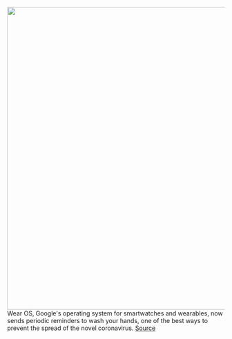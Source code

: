 <img src='https://cdn.vox-cdn.com/thumbor/khCDL69K43ML-5kmhQE8DAfuVkg=/0x0:2040x1360/1200x800/filters:focal(857x517:1183x843)/cdn.vox-cdn.com/uploads/chorus_image/image/66653137/akrales_191024_3753_0060.0.jpg' width='700px' /><br/>
Wear OS, Google's operating system for smartwatches and wearables, now sends periodic reminders to wash your hands, one of the best ways to prevent the spread of the novel coronavirus.
<a href='https://www.theverge.com/2020/4/14/21221294/google-wear-os-smartwatches-reminders-wash-your-hands'> Source <a/>